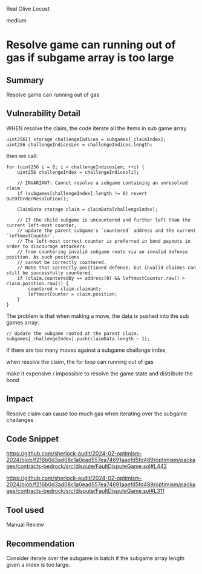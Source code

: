 Real Olive Locust

medium

# Resolve game can running out of gas if subgame array is too large

## Summary

Resolve game can running out of gas

## Vulnerability Detail

WHEN resolve the claim, the code iterate all the items in sub game array

```solidity
uint256[] storage challengeIndices = subgames[_claimIndex];
uint256 challengeIndicesLen = challengeIndices.length;
```

then we call:

```solidity
for (uint256 i = 0; i < challengeIndicesLen; ++i) {
    uint256 challengeIndex = challengeIndices[i];

    // INVARIANT: Cannot resolve a subgame containing an unresolved claim
    if (subgames[challengeIndex].length != 0) revert OutOfOrderResolution();

    ClaimData storage claim = claimData[challengeIndex];

    // If the child subgame is uncountered and further left than the current left-most counter,
    // update the parent subgame's `countered` address and the current `leftmostCounter`.
    // The left-most correct counter is preferred in bond payouts in order to discourage attackers
    // from countering invalid subgame roots via an invalid defense position. As such positions
    // cannot be correctly countered.
    // Note that correctly positioned defense, but invalid claimes can still be successfully countered.
    if (claim.counteredBy == address(0) && leftmostCounter.raw() > claim.position.raw()) {
        countered = claim.claimant;
        leftmostCounter = claim.position;
    }
}
```

The problem is that when making a move, the data is pushed into the sub games array:

```solidity
// Update the subgame rooted at the parent claim.
subgames[_challengeIndex].push(claimData.length - 1);
```

If there are too many moves against a subgame challange index,

when resolve the claim, the for loop can running out of gas

make it expensive / impossible to resolve the game state and distribute the bond

## Impact

Resolve claim can cause too much gas when iterating over the subgame challanges

## Code Snippet

https://github.com/sherlock-audit/2024-02-optimism-2024/blob/f216b0d3ad08c1a0ead557ea74691aaefd5fd489/optimism/packages/contracts-bedrock/src/dispute/FaultDisputeGame.sol#L442

https://github.com/sherlock-audit/2024-02-optimism-2024/blob/f216b0d3ad08c1a0ead557ea74691aaefd5fd489/optimism/packages/contracts-bedrock/src/dispute/FaultDisputeGame.sol#L311

## Tool used

Manual Review

## Recommendation

Consider iterate over the subgame in batch if the subgame array length given a index is too large.